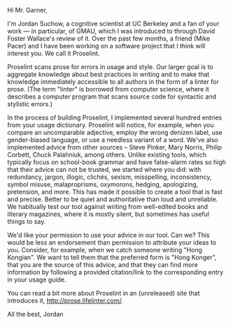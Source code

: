 Hi Mr. Garner,

I'm Jordan Suchow, a cognitive scientist at UC Berkeley and a fan of your work — in particular, of GMAU, which I was introduced to through David Foster Wallace's review of it. Over the past few months, a friend (Mike Pacer) and I have been working on a software project that I think will interest you. We call it Proselint.

Proselint scans prose for errors in usage and style. Our larger goal is to aggregate knowledge about best practices in writing and to make that knowledge immediately accessible to all authors in the form of a linter for prose. (The term "linter" is borrowed from computer science, where it describes a computer program that scans source code for syntactic and stylistic errors.)

In the process of building Proselint, I implemented several hundred entries from your usage dictionary. Proselint will notice, for example, when you compare an uncomparable adjective, employ the wrong denizen label, use gender-biased language, or use a needless variant of a word. We've also implemented advice from other sources – Steve Pinker, Mary Norris, Philip Corbett, Chuck Palahniuk, among others. Unlike existing tools, which typically focus on school-book grammar and have false-alarm rates so high that their advice can not be trusted, we started where you did: with redundancy, jargon, illogic, clichés, sexism, misspelling, inconsistency, symbol misuse, malaproprisms, oxymorons, hedging, apologizing, pretension, and more. This has made it possible to create a tool that is fast and precise. Better to be quiet and authoritative than loud and unreliable. We habitually test our tool against writing from well-edited books and literary magazines, where it is mostly silent, but sometimes has useful things to say.

We'd like your permission to use your advice in our tool. Can we? This would be less an endorsement than permission to attribute your ideas to you. Consider, for example, when we catch someone writing "Hong Kongian". We want to tell them that the preferred form is "Hong Konger", that you are the source of this advice, and that they can find more information by following a provided citation/link to the corresponding entry in your usage guide.

You can read a bit more about Proselint in an (unreleased) site that introduces it, http://prose.lifelinter.com/.

All the best,
Jordan
